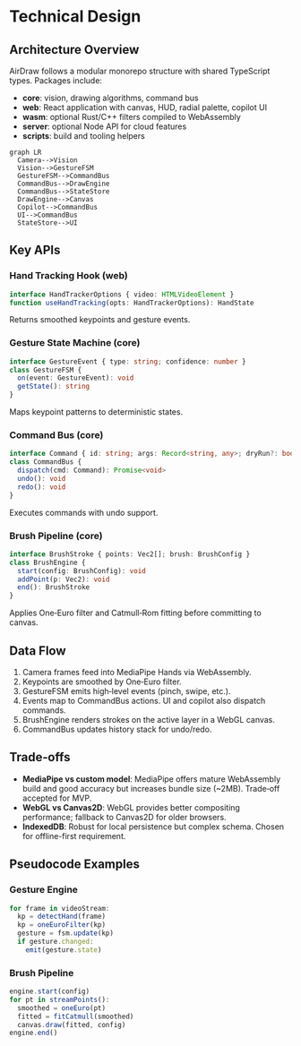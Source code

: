# Technical Design

## Architecture Overview
AirDraw follows a modular monorepo structure with shared TypeScript types. Packages include:
- **core**: vision, drawing algorithms, command bus
- **web**: React application with canvas, HUD, radial palette, copilot UI
- **wasm**: optional Rust/C++ filters compiled to WebAssembly
- **server**: optional Node API for cloud features
- **scripts**: build and tooling helpers

```mermaid
graph LR
  Camera-->Vision
  Vision-->GestureFSM
  GestureFSM-->CommandBus
  CommandBus-->DrawEngine
  CommandBus-->StateStore
  DrawEngine-->Canvas
  Copilot-->CommandBus
  UI-->CommandBus
  StateStore-->UI
```

## Key APIs
### Hand Tracking Hook (web)
```ts
interface HandTrackerOptions { video: HTMLVideoElement }
function useHandTracking(opts: HandTrackerOptions): HandState
```
Returns smoothed keypoints and gesture events.

### Gesture State Machine (core)
```ts
interface GestureEvent { type: string; confidence: number }
class GestureFSM {
  on(event: GestureEvent): void
  getState(): string
}
```
Maps keypoint patterns to deterministic states.

### Command Bus (core)
```ts
interface Command { id: string; args: Record<string, any>; dryRun?: boolean }
class CommandBus {
  dispatch(cmd: Command): Promise<void>
  undo(): void
  redo(): void
}
```
Executes commands with undo support.

### Brush Pipeline (core)
```ts
interface BrushStroke { points: Vec2[]; brush: BrushConfig }
class BrushEngine {
  start(config: BrushConfig): void
  addPoint(p: Vec2): void
  end(): BrushStroke
}
```
Applies One‑Euro filter and Catmull‑Rom fitting before committing to canvas.

## Data Flow
1. Camera frames feed into MediaPipe Hands via WebAssembly.
2. Keypoints are smoothed by One‑Euro filter.
3. GestureFSM emits high‑level events (pinch, swipe, etc.).
4. Events map to CommandBus actions. UI and copilot also dispatch commands.
5. BrushEngine renders strokes on the active layer in a WebGL canvas.
6. CommandBus updates history stack for undo/redo.

## Trade‑offs
- **MediaPipe vs custom model**: MediaPipe offers mature WebAssembly build and good accuracy but increases bundle size (~2MB). Trade‑off accepted for MVP.
- **WebGL vs Canvas2D**: WebGL provides better compositing performance; fallback to Canvas2D for older browsers.
- **IndexedDB**: Robust for local persistence but complex schema. Chosen for offline-first requirement.

## Pseudocode Examples
### Gesture Engine
```ts
for frame in videoStream:
  kp = detectHand(frame)
  kp = oneEuroFilter(kp)
  gesture = fsm.update(kp)
  if gesture.changed:
    emit(gesture.state)
```

### Brush Pipeline
```ts
engine.start(config)
for pt in streamPoints():
  smoothed = oneEuro(pt)
  fitted = fitCatmull(smoothed)
  canvas.draw(fitted, config)
engine.end()
```
